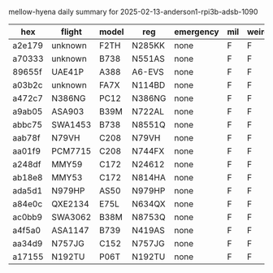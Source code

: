 mellow-hyena daily summary for 2025-02-13-anderson1-rpi3b-adsb-1090

|hex|flight|model|reg|emergency|mil|weirdo|
|--|--|--|--|--|--|--|
|a2e179|unknown|F2TH|N285KK|none|F|F|
|a70333|unknown|B738|N551AS|none|F|F|
|89655f|UAE41P|A388|A6-EVS|none|F|F|
|a03b2c|unknown|FA7X|N114BD|none|F|F|
|a472c7|N386NG|PC12|N386NG|none|F|F|
|a9ab05|ASA903|B39M|N722AL|none|F|F|
|abbc75|SWA1453|B738|N8551Q|none|F|F|
|aab78f|N79VH|C208|N79VH|none|F|F|
|aa01f9|PCM7715|C208|N744FX|none|F|F|
|a248df|MMY59|C172|N24612|none|F|F|
|ab18e8|MMY53|C172|N814HA|none|F|F|
|ada5d1|N979HP|AS50|N979HP|none|F|F|
|a84e0c|QXE2134|E75L|N634QX|none|F|F|
|ac0bb9|SWA3062|B38M|N8753Q|none|F|F|
|a4f5a0|ASA1147|B739|N419AS|none|F|F|
|aa34d9|N757JG|C152|N757JG|none|F|F|
|a17155|N192TU|P06T|N192TU|none|F|F|
